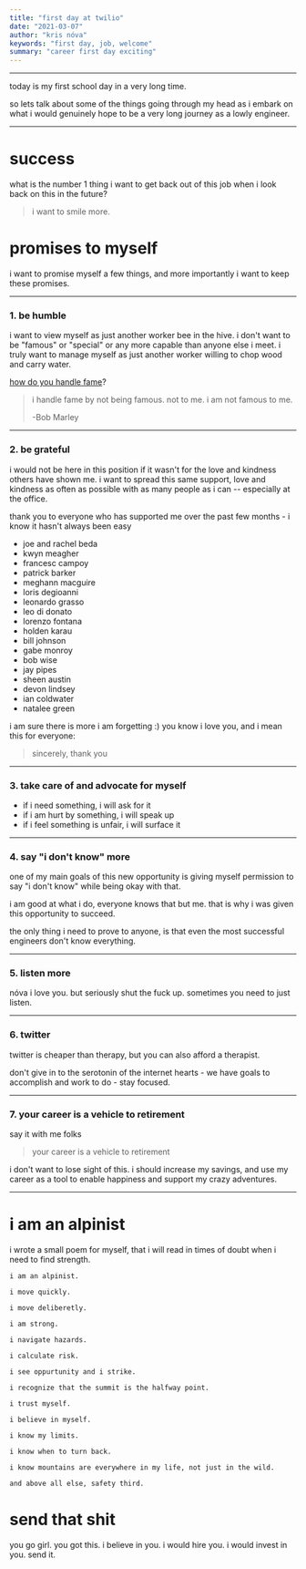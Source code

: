 ```yaml
---
title: "first day at twilio"
date: "2021-03-07"
author: "kris nóva"
keywords: "first day, job, welcome"
summary: "career first day exciting"
---
```

---

today is my first school day in a very long time.

so lets talk about some of the things going through my head as i embark on what i would genuinely hope to be a very long journey as a lowly engineer.

---

# success

what is the number 1 thing i want to get back out of this job when i look back on this in the future?

 > i want to smile more.

# promises to myself

i want to promise myself a few things, and more importantly i want to keep these promises.

---

### 1. be humble

i want to view myself as just another worker bee in the hive.
i don't want to be "famous" or "special" or any more capable than anyone else i meet.
i truly want to manage myself as just another worker willing to chop wood and carry water.

[how do you handle fame](https://www.youtube.com/watch?v=kSu0mf4MMXQ)?

> i handle fame by not being famous. not to me. i am not famous to me.
> 
> -Bob Marley

---

### 2. be grateful

i would not be here in this position if it wasn't for the love and kindness others have shown me.
i want to spread this same support, love and kindness as often as possible with as many people as i can -- especially at the office.

thank you to everyone who has supported me over the past few months - i know it hasn't always been easy

 - joe and rachel beda
 - kwyn meagher
 - francesc campoy
 - patrick barker
 - meghann macguire
 - loris degioanni
 - leonardo grasso
 - leo di donato
 - lorenzo fontana 
 - holden karau
 - bill johnson
 - gabe monroy  
 - bob wise
 - jay pipes
 - sheen austin
 - devon lindsey
 - ian coldwater
 - natalee green 

i am sure there is more i am forgetting :) you know i love you, and i mean this for everyone:

 > sincerely, thank you

---

### 3. take care of and advocate for myself

 - if i need something, i will ask for it
 - if i am hurt by something, i will speak up
 - if i feel something is unfair, i will surface it

---

### 4. say "i don't know" more

one of my main goals of this new opportunity is giving myself permission to say "i don't know" while being okay with that.

i am good at what i do, everyone knows that but me. that is why i was given this opportunity to succeed.

the only thing i need to prove to anyone, is that even the most successful engineers don't know everything.

---

### 5. listen more

nóva i love you. but seriously shut the fuck up. sometimes you need to just listen.

---

### 6. twitter

twitter is cheaper than therapy, but you can also afford a therapist. 

don't give in to the serotonin of the internet hearts - we have goals to accomplish and work to do - stay focused.

---

### 7. your career is a vehicle to retirement

say it with me folks 

> your career is a vehicle to retirement 

i don't want to lose sight of this. i should increase my savings, and use my career as a tool to enable happiness and support my crazy adventures.

---

# i am an alpinist

i wrote a small poem for myself, that i will read in times of doubt when i need to find strength.

```
i am an alpinist. 

i move quickly.

i move deliberetly. 

i am strong.

i navigate hazards.

i calculate risk.

i see oppurtunity and i strike.

i recognize that the summit is the halfway point.

i trust myself.

i believe in myself.

i know my limits. 

i know when to turn back.

i know mountains are everywhere in my life, not just in the wild.

and above all else, safety third.
```

# send that shit

you go girl. you got this. i believe in you. i would hire you. i would invest in you. send it.

